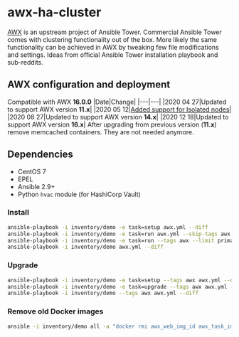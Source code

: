 # awx-ha-cluster

[AWX](https://github.com/ansible/awx) is an upstream project of Ansible Tower. Commercial Ansible Tower comes with clustering functionality out of the box. More likely the same functionality can be achieved in AWX by tweaking few file modifications and settings. Ideas from  official Ansible Tower installation playbook and sub-reddits.

## AWX configuration and deployment

Compatible with AWX __16.0.0__
|Date|Change|
|---|---|
|2020 04 27|Updated to support AWX version __11.x__|
|2020 05 12|[Added support for Isolated nodes](/ISOLATED.md)|
|2020 08 27|Updated to support AWX version __14.x__|
|2020 12 18|Updated to support AWX version __16.x__|
After upgrading from previous version (__11.x__) remove memcached containers. They are not needed anymore.

## Dependencies

- CentOS 7
- EPEL
- Ansible 2.9+
- Python `hvac` module (for HashiCorp Vault)

### Install

```bash
ansible-playbook -i inventory/demo -e task=setup awx.yml --diff
ansible-playbook -i inventory/demo -e task=run awx.yml --skip-tags awx --diff
ansible-playbook -i inventory/demo -e task=run --tags awx --limit primary_awx_node awx.yml --diff
ansible-playbook -i inventory/demo awx.yml --diff
```

### Upgrade

```bash
ansible-playbook -i inventory/demo -e task=setup --tags awx awx.yml --diff
ansible-playbook -i inventory/demo -e task=upgrade --tags awx awx.yml --diff
ansible-playbook -i inventory/demo --tags awx awx.yml --diff
```

### Remove old Docker images

```bash
ansible -i inventory/demo all -a "docker rmi awx_web_img_id awx_task_img_id"
```
